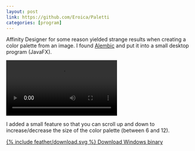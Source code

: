 ```yaml
---
layout: post
link: https://github.com/Eroica/Paletti
categories: [program]
---
```


Affinity Designer for some reason yielded strange results when creating a color palette from an image. I found [Alembic](https://alembicforsketch.com) and put it into a small desktop program (JavaFX).

<video controls>
<source src="{{ '/videos/Paletti.mp4' | relative_url }}">
</video>

I added a small feature so that you can scroll up and down to increase/decrease the size of the color palette (between 6 and 12).

<a class="block--middle" href="https://github.com/Eroica/Paletti/releases/download/v1.0/Paletti.zip">{% include feather/download.svg %} Download Windows binary</a>
